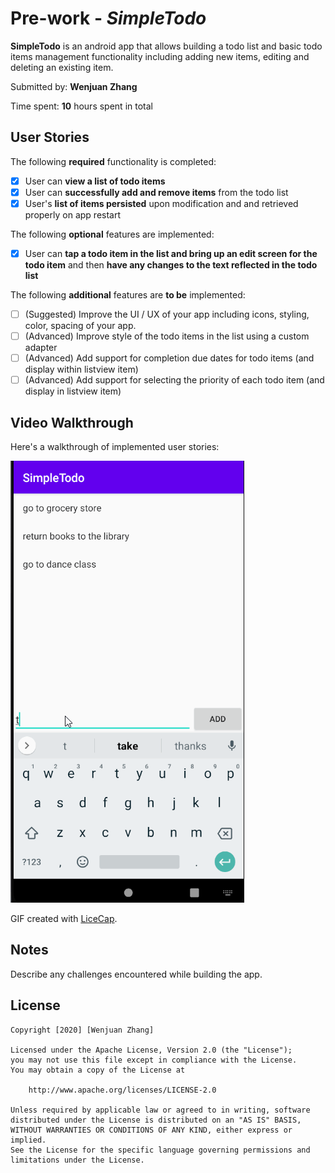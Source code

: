 # Pre-work - *SimpleTodo*

**SimpleTodo** is an android app that allows building a todo list and basic todo items management functionality including adding new items, editing and deleting an existing item.

Submitted by: **Wenjuan Zhang**

Time spent: **10** hours spent in total

## User Stories

The following **required** functionality is completed:

* [x] User can **view a list of todo items**
* [x] User can **successfully add and remove items** from the todo list
* [x] User's **list of items persisted** upon modification and and retrieved properly on app restart

The following **optional** features are implemented:

* [x] User can **tap a todo item in the list and bring up an edit screen for the todo item** and then **have any changes to the text reflected in the todo list**

The following **additional** features are **to be** implemented:

* [ ] (Suggested) Improve the UI / UX of your app including icons, styling, color, spacing of your app.
* [ ] (Advanced) Improve style of the todo items in the list using a custom adapter
* [ ] (Advanced) Add support for completion due dates for todo items (and display within listview item)
* [ ] (Advanced) Add support for selecting the priority of each todo item (and display in listview item)

## Video Walkthrough

Here's a walkthrough of implemented user stories:

<img src='walkthrough.gif' title='Video Walkthrough' width=''  alt='Video Walkthrough'/>

GIF created with [LiceCap](http://www.cockos.com/licecap/).

## Notes

Describe any challenges encountered while building the app.

## License

    Copyright [2020] [Wenjuan Zhang]

    Licensed under the Apache License, Version 2.0 (the "License");
    you may not use this file except in compliance with the License.
    You may obtain a copy of the License at

        http://www.apache.org/licenses/LICENSE-2.0

    Unless required by applicable law or agreed to in writing, software
    distributed under the License is distributed on an "AS IS" BASIS,
    WITHOUT WARRANTIES OR CONDITIONS OF ANY KIND, either express or implied.
    See the License for the specific language governing permissions and
    limitations under the License.
